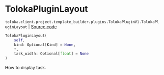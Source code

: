 # TolokaPluginLayout
`toloka.client.project.template_builder.plugins.TolokaPluginV1.TolokaPluginLayout` | [Source code](https://github.com/Toloka/toloka-kit/blob/v0.1.24/src/client/project/template_builder/plugins.py#L188)

```python
TolokaPluginLayout(
    self,
    kind: Optional[Kind] = None,
    *,
    task_width: Optional[float] = None
)
```

How to display task.


